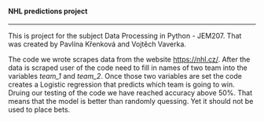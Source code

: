 #### NHL predictions project
---
This is  project for the subject Data Processing in Python - JEM207. That was created by Pavlína Křenková and Vojtěch Vaverka.

The code we wrote scrapes data from the website https://nhl.cz/. After the data is scraped user of the code need to fill in names of two team into the variables *team_1* and *team_2*. Once those two variables are set the code creates a Logistic regression that predicts which team is going to win. Druing our testing of the code we have reached accuracy above 50%. That means that the model is better than randomly quessing. Yet it should not be used to place bets.
